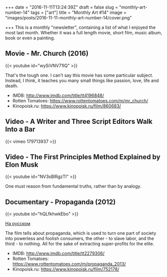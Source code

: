 +++
date = "2016-11-11T13:24:39Z"
draft = false
slug = "monthly-art-number-14"
tags = ["art"]
title = "Monthly Art #14"
image = "images/posts/2016-11-11-monthly-art-number-14/cover.png"

+++
This is a monthly "newsletter", containing a list of what I enjoyed the most
last month. Whether it was a full length movie, short film, music album, book
or even a painting.

<!--more-->

## Movie - Mr. Church (2016)

{{< youtube id="wySiVNV71IQ" >}}

That's the tough one. I can't say this movie has some particular subject.
Instead, I think, it teaches you many small things like passion, love, life and
death.

- IMDB: http://www.imdb.com/title/tt4196848/
- Rotten Tomatoes: https://www.rottentomatoes.com/m/mr_church/
- Kinopoisk.ru: https://www.kinopoisk.ru/film/860683/

## Video - A Writer and Three Script Editors Walk Into a Bar

{{< vimeo 179713937 >}}

## Video - The First Principles Method Explained by Elon Musk

{{< youtube id="NV3sBlRgzTI" >}}

One must reason from fundamental truths, rather than by analogy.

## Documentary - Propaganda (2012)

{{< youtube id="hQLfkhwkEbo" >}}

[На русском](https://www.youtube.com/watch?v=tLFO0PcHHMA)

The film tells about propaganda, which is used to turn one part of society into powerless and foolish consumers, the other - to slave labor, and the third - to nothing. All for the sake of extracting super-profits for the elite.

- IMDB: http://www.imdb.com/title/tt2279306/
- Rotten Tomatoes: https://www.rottentomatoes.com/m/propaganda_2013/
- Kinopoisk.ru: https://www.kinopoisk.ru/film/752178/
